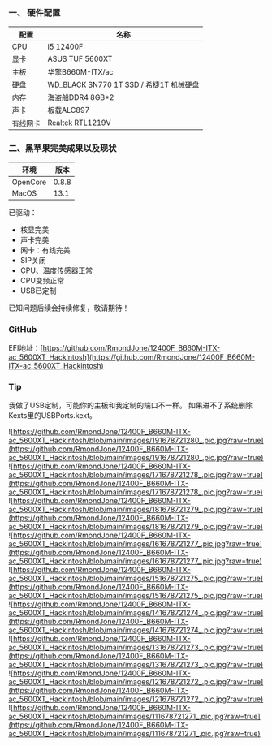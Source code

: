 ### 一、 硬件配置

配置|名称
--|--
CPU|i5 12400F
显卡|ASUS TUF 5600XT
主板|华擎B660M-ITX/ac
硬盘|WD_BLACK SN770 1T SSD / 希捷1T 机械硬盘
内存|海盗船DDR4 8GB*2
声卡|板载ALC897
有线网卡| Realtek RTL1219V

### 二、黑苹果完美成果以及现状

环境|版本
--|--
OpenCore|0.8.8
MacOS |13.1

已驱动：

* 核显完美
* 声卡完美
* 网卡：有线完美
* SIP关闭
* CPU、温度传感器正常
* CPU变频正常
* USB已定制

已知问题后续会持续修复，敬请期待！

### GitHub
EFI地址：[https://github.com/RmondJone/12400F_B660M-ITX-ac_5600XT_Hackintosh](https://github.com/RmondJone/12400F_B660M-ITX-ac_5600XT_Hackintosh)

### Tip
我做了USB定制，可能你的主板和我定制的端口不一样。 如果进不了系统删除Kexts里的USBPorts.kext。

![https://github.com/RmondJone/12400F_B660M-ITX-ac_5600XT_Hackintosh/blob/main/images/191678721280_.pic.jpg?raw=true](https://github.com/RmondJone/12400F_B660M-ITX-ac_5600XT_Hackintosh/blob/main/images/191678721280_.pic.jpg?raw=true)
![https://github.com/RmondJone/12400F_B660M-ITX-ac_5600XT_Hackintosh/blob/main/images/171678721278_.pic.jpg?raw=true](https://github.com/RmondJone/12400F_B660M-ITX-ac_5600XT_Hackintosh/blob/main/images/171678721278_.pic.jpg?raw=true)
![https://github.com/RmondJone/12400F_B660M-ITX-ac_5600XT_Hackintosh/blob/main/images/181678721279_.pic.jpg?raw=true](https://github.com/RmondJone/12400F_B660M-ITX-ac_5600XT_Hackintosh/blob/main/images/181678721279_.pic.jpg?raw=true)
![https://github.com/RmondJone/12400F_B660M-ITX-ac_5600XT_Hackintosh/blob/main/images/161678721277_.pic.jpg?raw=true](https://github.com/RmondJone/12400F_B660M-ITX-ac_5600XT_Hackintosh/blob/main/images/161678721277_.pic.jpg?raw=true)
![https://github.com/RmondJone/12400F_B660M-ITX-ac_5600XT_Hackintosh/blob/main/images/151678721275_.pic.jpg?raw=true](https://github.com/RmondJone/12400F_B660M-ITX-ac_5600XT_Hackintosh/blob/main/images/151678721275_.pic.jpg?raw=true)
![https://github.com/RmondJone/12400F_B660M-ITX-ac_5600XT_Hackintosh/blob/main/images/141678721274_.pic.jpg?raw=true](https://github.com/RmondJone/12400F_B660M-ITX-ac_5600XT_Hackintosh/blob/main/images/141678721274_.pic.jpg?raw=true)
![https://github.com/RmondJone/12400F_B660M-ITX-ac_5600XT_Hackintosh/blob/main/images/131678721273_.pic.jpg?raw=true](https://github.com/RmondJone/12400F_B660M-ITX-ac_5600XT_Hackintosh/blob/main/images/131678721273_.pic.jpg?raw=true)
![https://github.com/RmondJone/12400F_B660M-ITX-ac_5600XT_Hackintosh/blob/main/images/121678721272_.pic.jpg?raw=true](https://github.com/RmondJone/12400F_B660M-ITX-ac_5600XT_Hackintosh/blob/main/images/121678721272_.pic.jpg?raw=true)
![https://github.com/RmondJone/12400F_B660M-ITX-ac_5600XT_Hackintosh/blob/main/images/111678721271_.pic.jpg?raw=true](https://github.com/RmondJone/12400F_B660M-ITX-ac_5600XT_Hackintosh/blob/main/images/111678721271_.pic.jpg?raw=true)